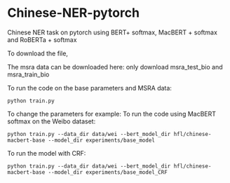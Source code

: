 # Chinese-NER-pytorch
Chinese NER task on pytorch using BERT+ softmax, MacBERT + softmax and RoBERTa + softmax

To download the file, 

The msra data can be downloaded here: only download msra_test_bio and msra_train_bio

To run the code on the base parameters and MSRA data:
```
python train.py 
```
To change the parameters for example:
To run the code using MacBERT softmax on the Weibo dataset:
```
python train.py --data_dir data/wei --bert_model_dir hfl/chinese-macbert-base --model_dir experiments/base_model
```

To run the model with CRF:
```
python train.py --data_dir data/wei --bert_model_dir hfl/chinese-macbert-base --model_dir experiments/base_model_CRF
```


